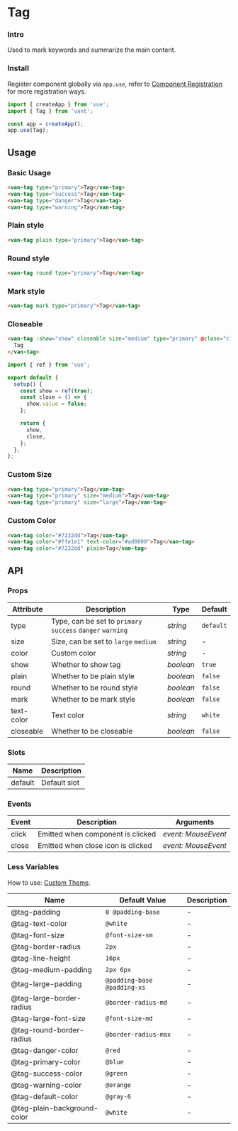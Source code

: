 # Tag

### Intro

Used to mark keywords and summarize the main content.

### Install

Register component globally via `app.use`, refer to [Component Registration](#/en-US/advanced-usage#zu-jian-zhu-ce) for more registration ways.

```js
import { createApp } from 'vue';
import { Tag } from 'vant';

const app = createApp();
app.use(Tag);
```

## Usage

### Basic Usage

```html
<van-tag type="primary">Tag</van-tag>
<van-tag type="success">Tag</van-tag>
<van-tag type="danger">Tag</van-tag>
<van-tag type="warning">Tag</van-tag>
```

### Plain style

```html
<van-tag plain type="primary">Tag</van-tag>
```

### Round style

```html
<van-tag round type="primary">Tag</van-tag>
```

### Mark style

```html
<van-tag mark type="primary">Tag</van-tag>
```

### Closeable

```html
<van-tag :show="show" closeable size="medium" type="primary" @close="close">
  Tag
</van-tag>
```

```js
import { ref } from 'vue';

export default {
  setup() {
    const show = ref(true);
    const close = () => {
      show.value = false;
    };

    return {
      show,
      close,
    };
  },
};
```

### Custom Size

```html
<van-tag type="primary">Tag</van-tag>
<van-tag type="primary" size="medium">Tag</van-tag>
<van-tag type="primary" size="large">Tag</van-tag>
```

### Custom Color

```html
<van-tag color="#7232dd">Tag</van-tag>
<van-tag color="#ffe1e1" text-color="#ad0000">Tag</van-tag>
<van-tag color="#7232dd" plain>Tag</van-tag>
```

## API

### Props

| Attribute | Description | Type | Default |
| --- | --- | --- | --- |
| type | Type, can be set to `primary` `success` `danger` `warning` | _string_ | `default` |
| size | Size, can be set to `large` `medium` | _string_ | - |
| color | Custom color | _string_ | - |
| show | Whether to show tag | _boolean_ | `true` |
| plain | Whether to be plain style | _boolean_ | `false` |
| round | Whether to be round style | _boolean_ | `false` |
| mark | Whether to be mark style | _boolean_ | `false` |
| text-color | Text color | _string_ | `white` |
| closeable | Whether to be closeable | _boolean_ | `false` |

### Slots

| Name    | Description  |
| ------- | ------------ |
| default | Default slot |

### Events

| Event | Description                        | Arguments           |
| ----- | ---------------------------------- | ------------------- |
| click | Emitted when component is clicked  | _event: MouseEvent_ |
| close | Emitted when close icon is clicked | _event: MouseEvent_ |

### Less Variables

How to use: [Custom Theme](#/en-US/theme).

| Name                        | Default Value               | Description |
| --------------------------- | --------------------------- | ----------- |
| @tag-padding                | `0 @padding-base`           | -           |
| @tag-text-color             | `@white`                    | -           |
| @tag-font-size              | `@font-size-sm`             | -           |
| @tag-border-radius          | `2px`                       | -           |
| @tag-line-height            | `16px`                      | -           |
| @tag-medium-padding         | `2px 6px`                   | -           |
| @tag-large-padding          | `@padding-base @padding-xs` | -           |
| @tag-large-border-radius    | `@border-radius-md`         | -           |
| @tag-large-font-size        | `@font-size-md`             | -           |
| @tag-round-border-radius    | `@border-radius-max`        | -           |
| @tag-danger-color           | `@red`                      | -           |
| @tag-primary-color          | `@blue`                     | -           |
| @tag-success-color          | `@green`                    | -           |
| @tag-warning-color          | `@orange`                   | -           |
| @tag-default-color          | `@gray-6`                   | -           |
| @tag-plain-background-color | `@white`                    | -           |
